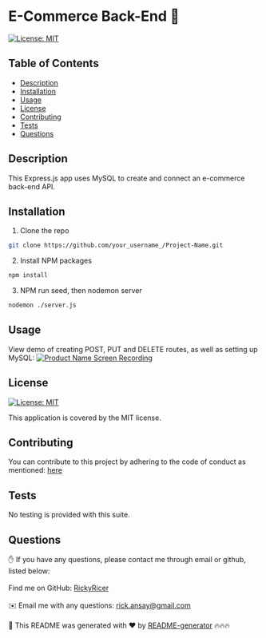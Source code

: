 # E-Commerce Back-End 👋
 
[![License: MIT](https://img.shields.io/badge/License-MIT-yellow.svg)](https://opensource.org/licenses/MIT)

## Table of Contents

* [Description](#description)
* [Installation](#installation)
* [Usage](#usage)
* [License](#license)
* [Contributing](#contributing)
* [Tests](#tests)
* [Questions](#questions)

## Description

This Express.js app uses MySQL to create and connect an e-commerce back-end API. 

## Installation

1. Clone the repo
```sh
git clone https://github.com/your_username_/Project-Name.git
```
2. Install NPM packages
```sh
npm install
```
3. NPM run seed, then nodemon server
```sh
nodemon ./server.js
```

## Usage

View demo of creating POST, PUT and DELETE routes, as well as setting up MySQL:
[![Product Name Screen Recording][product-screengif]](#)

## License

[![License: MIT](https://img.shields.io/badge/License-MIT-yellow.svg)](https://opensource.org/licenses/MIT)

This application is covered by the MIT license. 

## Contributing



You can contribute to this project by adhering to the code of conduct as mentioned: [here](https://www.contributor-covenant.org/#:~:text=Contributor%20Covenant%20is%20a%20code,that%20distinguish%20your%20own%20community)

## Tests

No testing is provided with this suite.

## Questions

✋ If you have any questions, please contact me through email or github, listed below:<br />
<br />
Find me on GitHub: [RickyRicer](https://github.com/RickyRicer)<br />
<br />
✉️ Email me with any questions: rick.ansay@gmail.com<br /><br />
🖖 This README was generated with ❤️ by [README-generator](https://github.com/RickyRicer/README-Generator) 🔥🔥🔥
    
<!-- MARKDOWN LINKS & IMAGES -->
[product-screengif]: assets/screengrab.gif
